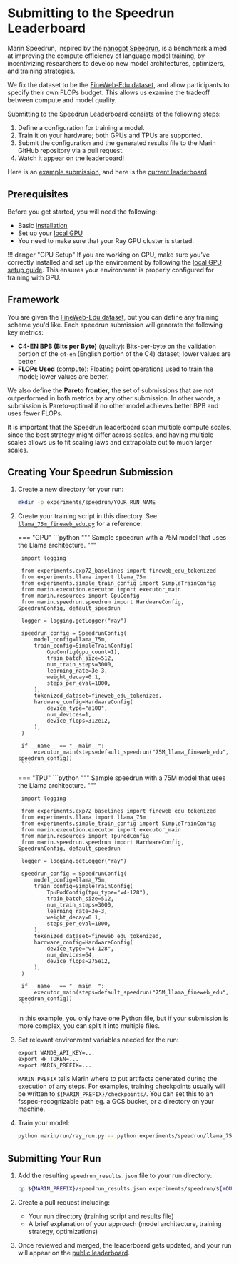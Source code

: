 # Submitting to the Speedrun Leaderboard

Marin Speedrun, inspired by the [nanogpt Speedrun](https://github.com/KellerJordan/modded-nanogpt), is a benchmark
aimed at improving the compute efficiency of language model training, by
incentivizing researchers to develop new model architectures, optimizers, and
training strategies.

We fix the dataset to be the [FineWeb-Edu dataset](https://huggingface.co/datasets/HuggingFaceFW/fineweb-edu),
and allow participants to specify their own FLOPs budget.
This allows us examine the tradeoff between compute and model quality.

Submitting to the Speedrun Leaderboard consists of the following steps:

1. Define a configuration for training a model.
2. Train it on your hardware; both GPUs and TPUs are supported.
3. Submit the configuration and the generated results file to the Marin GitHub repository via a pull request.
4. Watch it appear on the leaderboard!

Here is an [example submission](https://github.com/marin-community/marin/blob/main/experiments/speedrun/llama_75m_fineweb_edu/llama_75m_fineweb_edu.py),
and here is the [current leaderboard](https://marin.community/speedrun).

## Prerequisites

Before you get started, you will need the following:

- Basic [installation](installation.md)
- Set up your [local GPU](local-gpu.md)
- You need to make sure that your Ray GPU cluster is started.

!!! danger "GPU Setup"
    If you are working on GPU, make sure you've correctly installed and set up the environment by following the [local GPU setup guide](local-gpu.md). This ensures your environment is properly configured for training with GPU.

## Framework

You are given the [FineWeb-Edu dataset](https://huggingface.co/datasets/HuggingFaceFW/fineweb-edu),
but you can define any training scheme you'd like.
Each speedrun submission will generate the following key metrics:

- **C4-EN BPB (Bits per Byte)** (quality): Bits-per-byte on the validation portion of the `c4-en` (English portion of the C4) dataset; lower values are better.
- **FLOPs Used** (compute): Floating point operations used to train the model; lower values are better.

We also define the **Pareto frontier**, the set of submissions that are not
outperformed in both metrics by any other submission. In other words, a
submission is Pareto-optimal if no other model achieves better BPB and uses
fewer FLOPs.

It is important that the Speedrun leaderboard span multiple compute scales, since the best strategy might differ across scales,
and having multiple scales allows us to fit scaling laws and extrapolate out to much larger scales.

## Creating Your Speedrun Submission

1. Create a new directory for your run:
   ```bash
   mkdir -p experiments/speedrun/YOUR_RUN_NAME
   ```

2. Create your training script in this directory. See [`llama_75m_fineweb_edu.py`](https://github.com/marin-community/marin/blob/main/experiments/speedrun/llama_75m_fineweb_edu/llama_75m_fineweb_edu.py) for a reference:

    === "GPU"
        ```python
        """
        Sample speedrun with a 75M model that uses the Llama architecture.
        """

        import logging

        from experiments.exp72_baselines import fineweb_edu_tokenized
        from experiments.llama import llama_75m
        from experiments.simple_train_config import SimpleTrainConfig
        from marin.execution.executor import executor_main
        from marin.resources import GpuConfig
        from marin.speedrun.speedrun import HardwareConfig, SpeedrunConfig, default_speedrun

        logger = logging.getLogger("ray")

        speedrun_config = SpeedrunConfig(
            model_config=llama_75m,
            train_config=SimpleTrainConfig(
                GpuConfig(gpu_count=1),
                train_batch_size=512,
                num_train_steps=3000,
                learning_rate=3e-3,
                weight_decay=0.1,
                steps_per_eval=1000,
            ),
            tokenized_dataset=fineweb_edu_tokenized,
            hardware_config=HardwareConfig(
                device_type="a100",
                num_devices=1,
                device_flops=312e12,
            ),
        )

        if __name__ == "__main__":
            executor_main(steps=default_speedrun("75M_llama_fineweb_edu", speedrun_config))
        ```
    === "TPU"
        ```python
        """
        Sample speedrun with a 75M model that uses the Llama architecture.
        """

        import logging

        from experiments.exp72_baselines import fineweb_edu_tokenized
        from experiments.llama import llama_75m
        from experiments.simple_train_config import SimpleTrainConfig
        from marin.execution.executor import executor_main
        from marin.resources import TpuPodConfig
        from marin.speedrun.speedrun import HardwareConfig, SpeedrunConfig, default_speedrun

        logger = logging.getLogger("ray")

        speedrun_config = SpeedrunConfig(
            model_config=llama_75m,
            train_config=SimpleTrainConfig(
                TpuPodConfig(tpu_type="v4-128"),
                train_batch_size=512,
                num_train_steps=3000,
                learning_rate=3e-3,
                weight_decay=0.1,
                steps_per_eval=1000,
            ),
            tokenized_dataset=fineweb_edu_tokenized,
            hardware_config=HardwareConfig(
                device_type="v4-128",
                num_devices=64,
                device_flops=275e12,
            ),
        )

        if __name__ == "__main__":
            executor_main(steps=default_speedrun("75M_llama_fineweb_edu", speedrun_config))
        ```

    In this example, you only have one Python file, but if your submission is more complex, you can split it into multiple files.

3. Set relevant environment variables needed for the run:

    ```
    export WANDB_API_KEY=...
    export HF_TOKEN=...
    export MARIN_PREFIX=...
    ```

    `MARIN_PREFIX` tells Marin where to put artifacts generated during the execution of any steps.
    For examples, training checkpoints usually will be written to `${MARIN_PREFIX}/checkpoints/`.
    You can set this to an fsspec-recognizable path eg. a GCS bucket, or a directory on your machine.

4. Train your model:
   ```bash
   python marin/run/ray_run.py -- python experiments/speedrun/llama_75m_fineweb_edu/llama_75m_fineweb_edu.py
   ```

## Submitting Your Run

1. Add the resulting `speedrun_results.json` file to your run directory:
   ```bash
   cp ${MARIN_PREFIX}/speedrun_results.json experiments/speedrun/${YOUR_RUN_NAME}/
   ```

2. Create a pull request including:
    - Your run directory (training script and results file)
    - A brief explanation of your approach (model architecture, training strategy, optimizations)

3. Once reviewed and merged, the leaderboard gets updated, and your run will appear on the [public leaderboard](https://marin.community/speedrun/).
